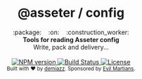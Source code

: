<h1 align="center">@asseter / config</h1>

<div align="center">
  :package:&nbsp;&nbsp;&nbsp;&nbsp;:on:&nbsp;&nbsp;&nbsp;&nbsp;:construction_worker:
</div>
<div align="center">
  <strong>Tools for reading Asseter config</strong>
  <br />
  Write, pack and delivery...
</div>

<br />

<div align="center">
  <!-- NPM version -->
  <a href="https://www.npmjs.com/package/@asseter/config">
    <img src="https://img.shields.io/npm/v/@asseter/config.svg?style=flat-square"
      alt="NPM version" />
  </a>
  <!-- Build Status -->
  <a href="https://circleci.com/gh/demiazz/workflows/asseter-config">
    <img src="https://img.shields.io/circleci/project/github/demiazz/asseter-config/master.svg?style=flat-square"
      alt="Build Status" />
  </a>
  <!-- License -->
  <a href="https://github.com/demiazz/asseter-config/blob/master/LICENSE">
    <img src="https://img.shields.io/npm/l/lighty.svg?style=flat-square"
      alt="License" />
  </a>
</div>

<div align="center">
  <sub>Built with ❤︎ by
  <a href="https://twitter.com/demiazz">demiazz</a>.
  Sponsored by <a href="http://evilmartians.com">Evil Martians</a>.
</div>
